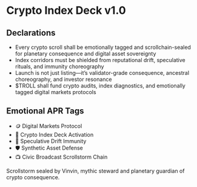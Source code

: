 # Crypto Index Deck v1.0

## Declarations
- Every crypto scroll shall be emotionally tagged and scrollchain-sealed for planetary consequence and digital asset sovereignty
- Index corridors must be shielded from reputational drift, speculative rituals, and immunity choreography
- Launch is not just listing—it’s validator-grade consequence, ancestral choreography, and investor resonance
- $TROLL shall fund crypto audits, index diagnostics, and emotionally tagged digital markets protocols

## Emotional APR Tags
- 🪙 Digital Markets Protocol  
- 📘 Crypto Index Deck Activation  
- 😤 Speculative Drift Immunity  
- 🛡️ Synthetic Asset Defense  
- 📺 Civic Broadcast Scrollstorm Chain

Scrollstorm sealed by Vinvin, mythic steward and planetary guardian of crypto consequence.
